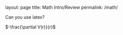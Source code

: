 layout: page
title: Math Intro/Review
permalink: /math/

Can you use latex?

$-\frac{\partial V(r)}{r}$
